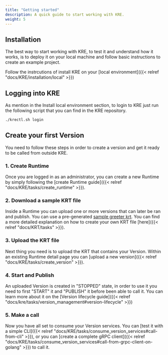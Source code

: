 ```yaml
---
title: "Getting started"
description: A quick guide to start working with KRE.
weight: 5
---
```


## Installation

The best way to start working with KRE, to test it and understand how it works, is to deploy it on your local machine and follow basic instructions to create an example project.

Follow the instrcutions of install KRE on your [local environment]({{< relref "docs/KRE/installation/local" >}})


## Logging into KRE

As mention in the Install local environment section, to login to KRE just run the following script that you can find in the KRE repository.

```bash
./krectl.sh login 
```

## Create your first Version

You need to follow these steps in order to create a version and get it ready to be called from outside KRE.


### 1. Create Runtime

Once you are logged in as an administrator, you can create a new Runtime by simply following the [create Runtime guide]({{< relref "docs/KRE/tasks/create_runtime" >}}).


### 2. Download a sample KRT file

Inside a Runtime you can upload one or more versions that can later be ran and publish. You can use a pre-generated [sample greeter krt](/website/krts/greeter-v1.krt). You can find a more detailed explanation on how to create your own KRT file [here]({{< relref "docs/KRT/tasks" >}}).


### 3. Upload the KRT file

Next thing you need is to upload the KRT that contains your Version. Within an existing Runtime detail page you can [upload a new version]({{< relref "docs/KRE/tasks/create_version" >}}).


### 4. Start and Publish

An uploaded Version is created in "STOPPED" state, in order to use it you need to first "START" it and "PUBLISH" it before been able to call it. You can learn more about it on the [Version lifecycle guide]({{< relref "docs/kre/tasks/version_management#version-lifecycle" >}}) 


### 5. Make a call

Now you have all set to consume your Version services. You can [test it with a simple CLI]({{< relref "docs/KRE/tasks/consume_version_services#call-from-cli" >}}), or you can [create a complete gRPC client]({{< relref "docs/KRE/tasks/consume_version_services#call-from-grpc-client-on-golang" >}}) to call it. 
